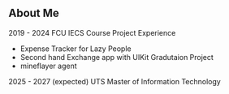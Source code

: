 ## About Me
2019 - 2024 FCU IECS
Course Project Experience
- Expense Tracker for Lazy People
- Second hand Exchange app with UIKit
Gradutaion Project
- mineflayer agent

2025 - 2027 (expected) UTS Master of Information Technology
<!--
**imlililili/imlililili** is a ✨ _special_ ✨ repository because its `README.md` (this file) appears on your GitHub profile.

Here are some ideas to get you started:

- 🔭 I’m currently working on ...
- 🌱 I’m currently learning ...
- 👯 I’m looking to collaborate on ...
- 🤔 I’m looking for help with ...
- 💬 Ask me about ...
- 📫 How to reach me: ...
- 😄 Pronouns: ...
- ⚡ Fun fact: ...
-->
